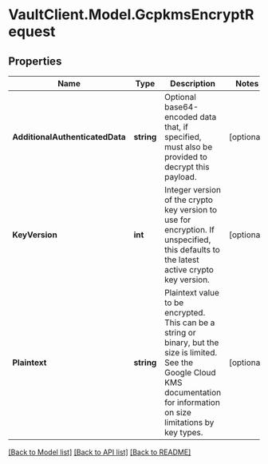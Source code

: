# VaultClient.Model.GcpkmsEncryptRequest

## Properties

Name | Type | Description | Notes
------------ | ------------- | ------------- | -------------
**AdditionalAuthenticatedData** | **string** | Optional base64-encoded data that, if specified, must also be provided to decrypt this payload. | [optional] 
**KeyVersion** | **int** | Integer version of the crypto key version to use for encryption. If unspecified, this defaults to the latest active crypto key version. | [optional] 
**Plaintext** | **string** | Plaintext value to be encrypted. This can be a string or binary, but the size is limited. See the Google Cloud KMS documentation for information on size limitations by key types. | [optional] 

[[Back to Model list]](../README.md#documentation-for-models) [[Back to API list]](../README.md#documentation-for-api-endpoints) [[Back to README]](../README.md)

